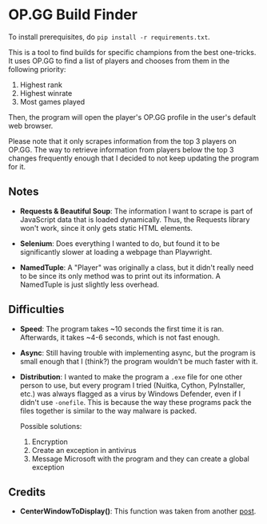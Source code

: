 # OP.GG Build Finder

To install prerequisites, do `pip install -r requirements.txt`.

This is a tool to find builds for specific champions from the best one-tricks. It uses OP.GG to find a list of players and chooses from them in the following priority:

1. Highest rank
2. Highest winrate
3. Most games played

Then, the program will open the player's OP.GG profile in the user's default web browser.

Please note that it only scrapes information from the top 3 players on OP.GG. The way to retrieve information from players below the top 3 changes frequently enough that I decided to not keep updating the program for it.

## Notes

* **Requests & Beautiful Soup**: The information I want to scrape is part of JavaScript data that is loaded dynamically. Thus, the Requests library won't work, since it only gets static HTML elements.

* **Selenium**: Does everything I wanted to do, but found it to be significantly slower at loading a webpage than Playwright.

* **NamedTuple**: A "Player" was originally a class, but it didn't really need to be since its only method was to print out its information. A NamedTuple is just slightly less overhead.

## Difficulties

* **Speed**: The program takes ~10 seconds the first time it is ran. Afterwards, it takes ~4-6 seconds, which is not fast enough.

* **Async**: Still having trouble with implementing async, but the program is small enough that I (think?) the program wouldn't be much faster with it.

* **Distribution**: I wanted to make the program a `.exe` file for one other person to use, but every program I tried (Nuitka, Cython, PyInstaller, etc.) was always flagged as a virus by Windows Defender, even if I didn't use `-onefile`. This is because the way these programs pack the files together is similar to the way malware is packed.

    Possible solutions:
    1. Encryption
    2. Create an exception in antivirus
    3. Message Microsoft with the program and they can create a global exception

## Credits

* **CenterWindowToDisplay()**: This function was taken from another [post](https://github.com/TomSchimansky/CustomTkinter/discussions/1820).

